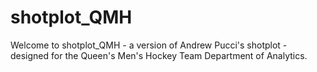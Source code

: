 # shotplot_QMH

Welcome to shotplot_QMH - a version of Andrew Pucci's shotplot - designed for the Queen's Men's Hockey Team Department of Analytics. 
